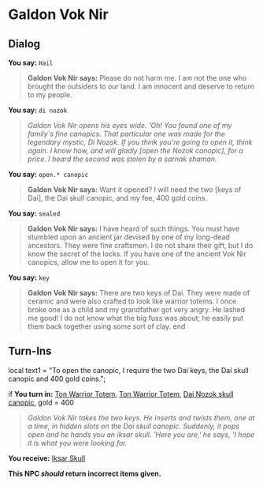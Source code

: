 # Galdon Vok Nir
## Dialog

**You say:** `Hail`



>**Galdon Vok Nir says:** Please do not harm me.  I am not the one who brought the outsiders to our land.  I am innocent and deserve to return to my people.

**You say:** `di nozok`



>*Galdon Vok Nir opens his eyes wide. 'Oh! You found one of my family's fine canopics. That particular one was made for the legendary mystic, Di Nozok. If you think you're going to open it, think again. I know how, and will gladly [open the Nozok canopic], for a price. I heard the second was stolen by a sarnak shaman.*

**You say:** `open.* canopic`



>**Galdon Vok Nir says:** Want it opened? I will need the two [keys of Dai], the Dai skull canopic, and my fee, 400 gold coins.

**You say:** `sealed`



>**Galdon Vok Nir says:** I have heard of such things. You must have stumbled upon an ancient jar devised by one of my long-dead ancestors. They were fine craftsmen. I do not share their gift, but I do know the secret of the locks. If you have one of the ancient Vok Nir canopics, allow me to open it for you.

**You say:** `key`



>**Galdon Vok Nir says:** There are two keys of Dai. They were made of ceramic and were also crafted to look like warrior totems. I once broke one as a child and my grandfather got very angry. He lashed me good! I do not know what the big fuss was about; he easily put them back together using some sort of clay.
end

## Turn-Ins



local text1 = "To open the canopic, I require the two Dai keys, the Dai skull canopic and 400 gold coins.";






if **You turn in:** [Ton Warrior Totem](/item/12743), [Ton Warrior Totem](/item/12744), [Dai Nozok skull canopic](/item/12742), gold = 400


>*Galdon Vok Nir takes the two keys. He inserts and twists them, one at a time, in hidden slots on the Dai skull canopic. Suddenly, it pops open and he hands you an iksar skull. 'Here you are,' he says, 'I hope it is what you were looking for.*


 **You receive:**  [Iksar Skull](/item/12740) 

**This NPC *should* return incorrect items given.**
 




